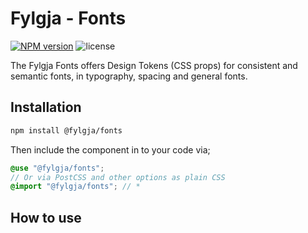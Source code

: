 # Fylgja - Fonts

[![NPM version](https://img.shields.io/npm/v/@fylgja/fonts)](https://www.npmjs.org/package/@fylgja/fonts)
![license](https://img.shields.io/github/license/fylgja/fylgja)

The Fylgja Fonts offers Design Tokens (CSS props) for consistent and semantic fonts,
in typography, spacing and general fonts.

## Installation

```bash
npm install @fylgja/fonts
```

Then include the component in to your code via;

```scss
@use "@fylgja/fonts";
// Or via PostCSS and other options as plain CSS
@import "@fylgja/fonts"; // *
```

## How to use

